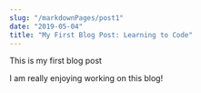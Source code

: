 ```yaml
---
slug: "/markdownPages/post1"
date: "2019-05-04"
title: "My First Blog Post: Learning to Code"
---
```


This is my first blog post

I am really enjoying working on this blog!
